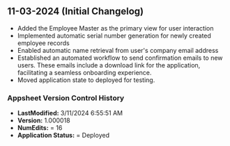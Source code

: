 ## 11-03-2024 (Initial Changelog)

- Added the Employee Master as the primary view for user interaction
- Implemented automatic serial number generation for newly created employee records
- Enabled automatic name retrieval from user's company email address
- Established an automated workflow to send confirmation emails to new users. These emails include a download link for the application, facilitating a seamless onboarding experience.
- Moved application state to deployed for testing.

### Appsheet Version Control History
- __LastModified:__  3/11/2024 6:55:51 AM
- __Version:__ 1.000018
- __NumEdits:__ = 16
- __Application Status:__ = Deployed
 
